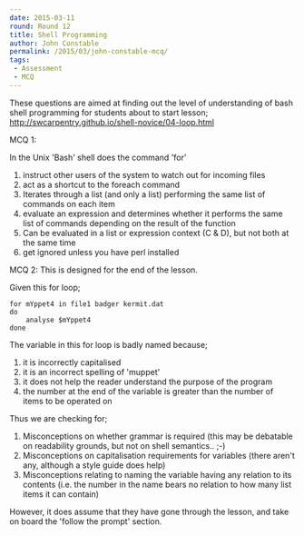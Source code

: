 ```yaml
---
date: 2015-03-11
round: Round 12
title: Shell Programming
author: John Constable
permalink: /2015/03/john-constable-mcq/
tags:
 - Assessment
 - MCQ
---
```


These questions are aimed at finding out the level of understanding of bash 
shell programming for students about to start lesson; 
http://swcarpentry.github.io/shell-novice/04-loop.html


MCQ 1:

In the Unix 'Bash' shell does the command 'for'

1.  instruct other users of the system to watch out for incoming files
2.  act as a shortcut to the foreach command
3.  Iterates through a list (and only a list) performing the same list of commands on each item
4.  evaluate an expression and determines whether it performs the same list of commands depending on the result of the function
5.  Can be evaluated in a list or expression context (C & D), but not both at the same time
6.  get ignored unless you have perl installed


MCQ 2:
This is designed for the end of the lesson.

Given this for loop;

    for mYppet4 in file1 badger kermit.dat
    do
        analyse $mYppet4
    done

The variable in this for loop is badly named because;

1.  it is incorrectly capitalised
2.  it is an incorrect spelling of 'muppet'
3.  it does not help the reader understand the purpose of the program
4.  the number at the end of the variable is greater than the number of items to be operated on

Thus we are checking for;

1.  Misconceptions on whether grammar is required (this may be debatable on readability grounds, but not on shell semantics.. ;-)
2.  Misconceptions on capitalisation requirements for variables (there aren't any, although a style guide does help)
3.  Misconceptions relating to naming the variable having any relation to its contents (i.e. the number in the name bears no relation to how many list items it can contain)

However, it does assume that they have gone through the lesson, and take on board the 'follow the prompt' section.
